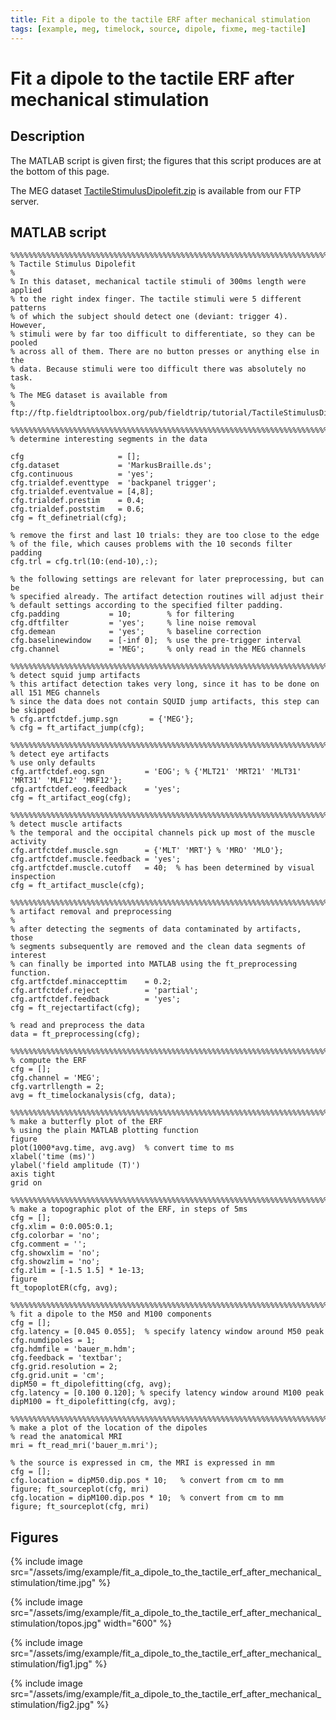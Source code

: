 ```yaml
---
title: Fit a dipole to the tactile ERF after mechanical stimulation
tags: [example, meg, timelock, source, dipole, fixme, meg-tactile]
---
```


# Fit a dipole to the tactile ERF after mechanical stimulation

## Description

The MATLAB script is given first; the figures that this script produces are at the bottom of this page.

The MEG dataset [TactileStimulusDipolefit.zip](ftp://ftp.fieldtriptoolbox.org/pub/fieldtrip/tutorial/TactileStimulusDipolefit.zip) is available from our FTP server.

## MATLAB script

    %%%%%%%%%%%%%%%%%%%%%%%%%%%%%%%%%%%%%%%%%%%%%%%%%%%%%%%%%%%%%%%%%%%%%%%%%%%%
    % Tactile Stimulus Dipolefit
    %
    % In this dataset, mechanical tactile stimuli of 300ms length were applied
    % to the right index finger. The tactile stimuli were 5 different patterns
    % of which the subject should detect one (deviant: trigger 4). However,
    % stimuli were by far too difficult to differentiate, so they can be pooled
    % across all of them. There are no button presses or anything else in the
    % data. Because stimuli were too difficult there was absolutely no task.
    %
    % The MEG dataset is available from
    %   ftp://ftp.fieldtriptoolbox.org/pub/fieldtrip/tutorial/TactileStimulusDipolefit.zip

    %%%%%%%%%%%%%%%%%%%%%%%%%%%%%%%%%%%%%%%%%%%%%%%%%%%%%%%%%%%%%%%%%%%%%%%%%%%%
    % determine interesting segments in the data

    cfg                     = [];
    cfg.dataset             = 'MarkusBraille.ds';
    cfg.continuous          = 'yes';
    cfg.trialdef.eventtype  = 'backpanel trigger';
    cfg.trialdef.eventvalue = [4,8];
    cfg.trialdef.prestim    = 0.4;
    cfg.trialdef.poststim   = 0.6;
    cfg = ft_definetrial(cfg);

    % remove the first and last 10 trials: they are too close to the edge
    % of the file, which causes problems with the 10 seconds filter padding
    cfg.trl = cfg.trl(10:(end-10),:);

    % the following settings are relevant for later preprocessing, but can be
    % specified already. The artifact detection routines will adjust their
    % default settings according to the specified filter padding.
    cfg.padding           = 10;        % for filtering
    cfg.dftfilter         = 'yes';     % line noise removal
    cfg.demean            = 'yes';     % baseline correction
    cfg.baselinewindow    = [-inf 0];  % use the pre-trigger interval
    cfg.channel           = 'MEG';     % only read in the MEG channels

    %%%%%%%%%%%%%%%%%%%%%%%%%%%%%%%%%%%%%%%%%%%%%%%%%%%%%%%%%%%%%%%%%%%%%%%%%%%%
    % detect squid jump artifacts
    % this artifact detection takes very long, since it has to be done on all 151 MEG channels
    % since the data does not contain SQUID jump artifacts, this step can be skipped
    % cfg.artfctdef.jump.sgn       = {'MEG'};
    % cfg = ft_artifact_jump(cfg);

    %%%%%%%%%%%%%%%%%%%%%%%%%%%%%%%%%%%%%%%%%%%%%%%%%%%%%%%%%%%%%%%%%%%%%%%%%%%%
    % detect eye artifacts
    % use only defaults
    cfg.artfctdef.eog.sgn         = 'EOG'; % {'MLT21' 'MRT21' 'MLT31' 'MRT31' 'MLF12' 'MRF12'};
    cfg.artfctdef.eog.feedback    = 'yes';
    cfg = ft_artifact_eog(cfg);

    %%%%%%%%%%%%%%%%%%%%%%%%%%%%%%%%%%%%%%%%%%%%%%%%%%%%%%%%%%%%%%%%%%%%%%%%%%%%
    % detect muscle artifacts
    % the temporal and the occipital channels pick up most of the muscle activity
    cfg.artfctdef.muscle.sgn      = {'MLT' 'MRT'} % 'MRO' 'MLO'};
    cfg.artfctdef.muscle.feedback = 'yes';
    cfg.artfctdef.muscle.cutoff   = 40;  % has been determined by visual inspection
    cfg = ft_artifact_muscle(cfg);

    %%%%%%%%%%%%%%%%%%%%%%%%%%%%%%%%%%%%%%%%%%%%%%%%%%%%%%%%%%%%%%%%%%%%%%%%%%%%
    % artifact removal and preprocessing
    %
    % after detecting the segments of data contaminated by artifacts, those
    % segments subsequently are removed and the clean data segments of interest
    % can finally be imported into MATLAB using the ft_preprocessing function.
    cfg.artfctdef.minaccepttim    = 0.2;
    cfg.artfctdef.reject          = 'partial';
    cfg.artfctdef.feedback        = 'yes';
    cfg = ft_rejectartifact(cfg);

    % read and preprocess the data
    data = ft_preprocessing(cfg);

    %%%%%%%%%%%%%%%%%%%%%%%%%%%%%%%%%%%%%%%%%%%%%%%%%%%%%%%%%%%%%%%%%%%%%%%%%%%%
    % compute the ERF
    cfg = [];
    cfg.channel = 'MEG';
    cfg.vartrllength = 2;
    avg = ft_timelockanalysis(cfg, data);

    %%%%%%%%%%%%%%%%%%%%%%%%%%%%%%%%%%%%%%%%%%%%%%%%%%%%%%%%%%%%%%%%%%%%%%%%%%%%
    % make a butterfly plot of the ERF
    % using the plain MATLAB plotting function
    figure
    plot(1000*avg.time, avg.avg)  % convert time to ms
    xlabel('time (ms)')
    ylabel('field amplitude (T)')
    axis tight
    grid on

    %%%%%%%%%%%%%%%%%%%%%%%%%%%%%%%%%%%%%%%%%%%%%%%%%%%%%%%%%%%%%%%%%%%%%%%%%%%%
    % make a topographic plot of the ERF, in steps of 5ms
    cfg = [];
    cfg.xlim = 0:0.005:0.1;
    cfg.colorbar = 'no';
    cfg.comment = '';
    cfg.showxlim = 'no';
    cfg.showzlim = 'no';
    cfg.zlim = [-1.5 1.5] * 1e-13;
    figure
    ft_topoplotER(cfg, avg);

    %%%%%%%%%%%%%%%%%%%%%%%%%%%%%%%%%%%%%%%%%%%%%%%%%%%%%%%%%%%%%%%%%%%%%%%%%%%%
    % fit a dipole to the M50 and M100 components
    cfg = [];
    cfg.latency = [0.045 0.055];  % specify latency window around M50 peak
    cfg.numdipoles = 1;
    cfg.hdmfile = 'bauer_m.hdm';
    cfg.feedback = 'textbar';
    cfg.grid.resolution = 2;
    cfg.grid.unit = 'cm';
    dipM50 = ft_dipolefitting(cfg, avg);
    cfg.latency = [0.100 0.120]; % specify latency window around M100 peak
    dipM100 = ft_dipolefitting(cfg, avg);

    %%%%%%%%%%%%%%%%%%%%%%%%%%%%%%%%%%%%%%%%%%%%%%%%%%%%%%%%%%%%%%%%%%%%%%%%%%%%
    % make a plot of the location of the dipoles
    % read the anatomical MRI
    mri = ft_read_mri('bauer_m.mri');

    % the source is expressed in cm, the MRI is expressed in mm
    cfg = [];
    cfg.location = dipM50.dip.pos * 10;   % convert from cm to mm
    figure; ft_sourceplot(cfg, mri)
    cfg.location = dipM100.dip.pos * 10;  % convert from cm to mm
    figure; ft_sourceplot(cfg, mri)

## Figures

{% include image src="/assets/img/example/fit_a_dipole_to_the_tactile_erf_after_mechanical_stimulation/time.jpg" %}

{% include image src="/assets/img/example/fit_a_dipole_to_the_tactile_erf_after_mechanical_stimulation/topos.jpg" width="600" %}

{% include image src="/assets/img/example/fit_a_dipole_to_the_tactile_erf_after_mechanical_stimulation/fig1.jpg" %}

{% include image src="/assets/img/example/fit_a_dipole_to_the_tactile_erf_after_mechanical_stimulation/fig2.jpg" %}
